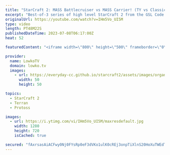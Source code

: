 ```yaml
---
title: "StarCraft 2: MASS Battlecruiser vs MASS Carrier! (TY vs Classic)"
excerpt: "Best-of-3 series of high level StarCraft 2 from the GSL Code S between Classic (Protoss) and TY (Terran). This series starts off on NeoHumanity where TY decides to play a Turtle Terran style and go straight up to Terran Mech into Battlecruisers. Support my work: https://patreon.com/lowkotv Lowko Merch:"
originalUrl: https://youtube.com/watch?v=IHm5Vo_UI5M
type: video
length: PT48M22S
publishedDateTime: 2023-07-08T06:17:00Z
heat: 52

featuredContent: "<iframe width=\"800\" height=\"500\" frameborder=\"0\" src=\"https://www.youtube.com/embed/IHm5Vo_UI5M\" allow=\"accelerometer; autoplay; encrypted-media; gyroscope; picture-in-picture\" allowfullscreen></iframe>"

provider:
  name: LowkoTV
  domain: lowko.tv
  images:
    - url: https://everyday-cc.github.io/starcraft2/assets/images/organizations/lowko.tv-50x50.jpg
      width: 50
      height: 50

topics:
  - StarCraft 2
  - Terran
  - Protoss

images:
  - url: https://i.ytimg.com/vi/IHm5Vo_UI5M/maxresdefault.jpg
    width: 1280
    height: 720
    isCached: true

secured: "fAxrsasAiACFwy0Nj0FYsRp0eF3dVKo1ulK0cREj3onpTiXlnS20HoXuTWEdTY5SQY6OuvJVJWKK9bO5VGpfQHvWfRHpsAIcog0mHUawinBx35KhoYFPL+rcCuwP+01+3YDuuP09Qk94hAUoG6kZW8iTxGURK1si2Z75xITTRwpVC250yx6blba5mWQkIJOakCKVgj5yv/99no1TFa/FRzk7tjRiVLgsDODIznxphEhQwH+Oo1zVWldtHXIO6RlFQjRnN5TDIZ8Ryeg4mirTSZkdB3LzzcmgovBDGndMDQPzO53qbrV2BZLyIJO6TATCV72GF6dwK+pxxra3uSTT1k6rvuzeUIWJQ3A+Dhml3fgrDjoCrLInfkBd1PrL+rSXPoE/WV1oYarbUU65kMjRwXVLEYAxSJ3Gxe0ItJuXnsA=;tfH9wQ2bUGUoA9OGZHfzXg=="
---
```


